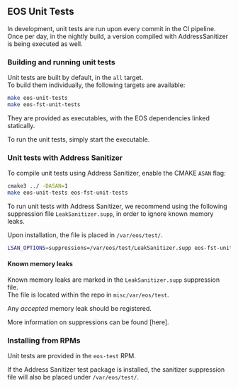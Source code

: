 ## EOS Unit Tests

In development, unit tests are run upon every commit in the CI pipeline.  
Once per day, in the nightly build, a version compiled 
with AddressSanitizer is being executed as well.

### Building and running unit tests

Unit tests are built by default, in the `all` target.  
To build them individually, the following targets are available:  

```bash
make eos-unit-tests 
make eos-fst-unit-tests
```
They are provided as executables, with the EOS dependencies linked statically.  

To run the unit tests, simply start the executable.

### Unit tests with Address Sanitizer 

To compile unit tests using Address Sanitizer, 
enable the CMAKE `ASAN` flag:

```bash
cmake3 ../ -DASAN=1
make eos-unit-tests eos-fst-unit-tests
```
To run unit tests with Address Sanitizer, we recommend using 
the following suppression file `LeakSanitizer.supp`,
in order to ignore known memory leaks.

Upon installation, the file is placed in `/var/eos/test/`.

```bash
LSAN_OPTIONS=suppressions=/var/eos/test/LeakSanitizer.supp eos-fst-unit-tests
```

#### Known memory leaks

Known memory leaks are marked in the `LeakSanitizer.supp` suppression file.  
The file is located within the repo in `misc/var/eos/test`.  

Any _accepted_ memory leak should be registered.

More information on suppressions can be found [here].

### Installing from RPMs

Unit tests are provided in the `eos-test` RPM.  

If the Address Sanitizer test package is installed, 
the sanitizer suppression file will also be placed under `/var/eos/test/`. 


[1]: https://github.com/google/sanitizers/wiki/AddressSanitizerLeakSanitizer#suppressions
